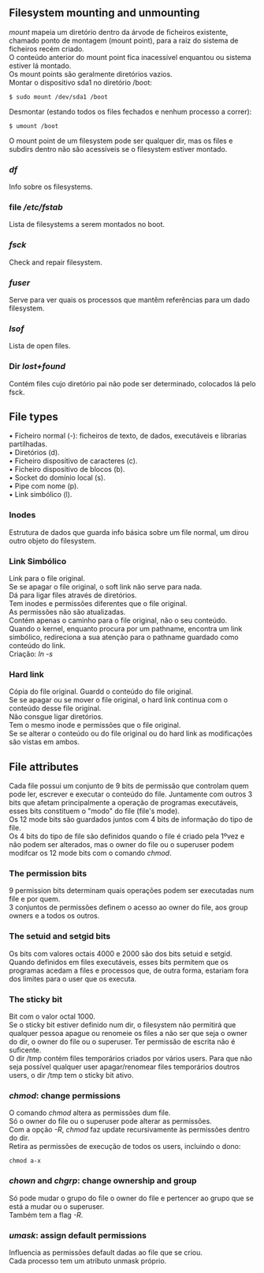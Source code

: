 ## Filesystem mounting and unmounting
*mount* mapeia um diretório dentro da árvode de ficheiros existente, chamado ponto de montagem (mount point), para a raiz do sistema de ficheiros recém criado.
<br>
O conteúdo anterior do mount point fica inacessível enquantou ou sistema estiver lá montado.
<br>
Os mount points são geralmente diretórios vazios.
<br>
Montar o dispositivo sda1 no diretório /boot:

	$ sudo mount /dev/sda1 /boot

Desmontar (estando todos os files fechados e nenhum processo a correr):

	$ umount /boot

O mount point de um filesystem pode ser qualquer dir, mas os files e subdirs dentro não são acessíveis se o filesystem estiver montado.

### *df*
Info sobre os filesystems.

### file */etc/fstab*
Lista de filesystems a serem montados no boot.

### *fsck*
Check and repair filesystem.

### *fuser*
Serve para ver quais os processos que mantêm referências para um dado filesystem.

### *lsof*
Lista de open files.

### Dir *lost+found*
Contém files cujo diretório pai não pode ser determinado, colocados lá pelo fsck.

## File types
• Ficheiro normal (-): ficheiros de texto, de dados, executáveis e librarias partilhadas.
<br>
• Diretórios (d).
<br>
• Ficheiro dispositivo de caracteres (c).
<br>
• Ficheiro dispositivo de blocos (b).
<br>
• Socket do domínio local (s).
<br>
• Pipe com nome (p).
<br>
• Link simbólico (l).

### Inodes
Estrutura de dados que guarda info básica sobre um file normal, um dirou outro objeto do filesystem.

### Link Simbólico
Link para o file original.
<br>
Se se apagar o file original, o soft link não serve para nada.
<br>
Dá para ligar files através de diretórios.
<br>
Tem inodes e permissões diferentes que o file original.
<br>
As permissões não são atualizadas.
<br>
Contém apenas o caminho para o file original, não o seu conteúdo.
<br>
Quando o kernel, enquanto procura por um pathname, encontra um link simbólico, redireciona a sua atenção para o pathname guardado como conteúdo do link.
<br>
Criação: *ln -s*

### Hard link
Cópia do file original. Guardd o conteúdo do file original.
<br>
Se se apagar ou se mover o file original, o hard link continua com o conteúdo desse file original.
<br>
Não consgue ligar diretórios.
<br>
Tem o mesmo inode e permissões que o file original.
<br>
Se se alterar o conteúdo ou do file original ou do hard link as modificações são vistas em ambos.

## File attributes
Cada file possui um conjunto de 9 bits de permissão que controlam quem pode ler, escrever e executar o conteúdo do file. Juntamente com outros 3 bits que afetam principalmente a operação de programas executáveis, esses bits constituem o "modo" do file (file's mode).
<br>
Os 12 mode bits são guardados juntos com 4 bits de informação do tipo de file.
<br>
Os 4 bits do tipo de file são definidos quando o file é criado pela 1ºvez e não podem ser alterados, mas o owner do file ou o superuser podem modifcar os 12 mode bits com o comando *chmod*.

### The permission bits
9 permission bits determinam quais operações podem ser executadas num file e por quem.
<br>
3 conjuntos de permissões definem o acesso ao owner do file, aos group owners e a todos os outros.

### The setuid and setgid bits
Os bits com valores octais 4000 e 2000 são dos bits setuid e setgid.
<br>
Quando definidos em files executáveis, esses bits permitem que os programas acedam a files e processos que, de outra forma, estariam fora dos limites para o user que os executa.

### The sticky bit
Bit com o valor octal 1000.
<br>
Se o sticky bit estiver definido num dir, o filesystem não permitirá que qualquer pessoa apague ou renomeie os files a não ser que seja o owner do dir, o owner do file ou o superuser. Ter permissão de escrita não é suficente.
<br>
O dir /tmp contém files temporários criados por vários users. Para que não seja possível qualquer user apagar/renomear files temporários doutros users, o dir /tmp tem o sticky bit ativo.

### *chmod*: change permissions
O comando *chmod* altera as permissões dum file.
<br>
Só o owner do file ou o superuser pode alterar as permissões.
<br>
Com a opção *-R*, *chmod* faz update recursivamente às permissões dentro do dir.
<br>
Retira as permissões de execução de todos os users, incluindo o dono:

	chmod a-x

### *chown* and *chgrp*: change ownership and group
Só pode mudar o grupo do file o owner do file e pertencer ao grupo que se está a mudar ou o superuser.
<br>
Também tem a flag *-R*.

### *umask*: assign default permissions
Influencia as permissões default dadas ao file que se criou.
<br>
Cada processo tem um atributo unmask próprio.
